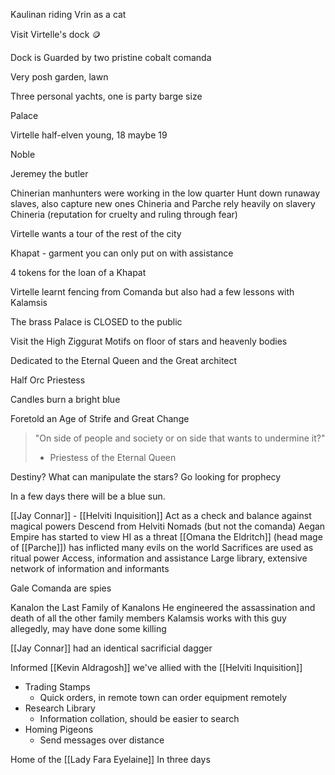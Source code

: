 
Kaulinan riding Vrin as a cat

Visit Virtelle's dock 🪙

Dock is Guarded by two pristine cobalt comanda

Very posh garden, lawn

Three personal yachts, one is party barge size

Palace


Virtelle half-elven
young, 18 maybe 19

Noble

Jeremey the butler

Chinerian manhunters were working in the low quarter
	Hunt down runaway slaves, also capture new ones
Chineria and Parche rely heavily on slavery
Chineria (reputation for cruelty and ruling through fear)

Virtelle wants a tour of the rest of the city

Khapat - garment you can only put on with assistance

4 tokens for the loan of a Khapat

Virtelle learnt fencing from Comanda but also had a few lessons with Kalamsis

The brass Palace is CLOSED to the public


Visit the High Ziggurat
Motifs on floor of stars and heavenly bodies

Dedicated to the Eternal Queen and the Great architect

Half Orc Priestess

Candles burn a bright blue

Foretold an Age of Strife and Great Change
>"On side of people and society or on side that wants to undermine it?"
>- Priestess of the Eternal Queen

Destiny?
What can manipulate the stars?
Go looking for prophecy

In a few days there will be a blue sun.

[[Jay Connar]] - [[Helviti Inquisition]]
	Act as a check and balance against magical powers
	Descend from Helviti Nomads (but not the comanda)
	Aegan Empire has started to view HI as a threat
	[[Omana the Eldritch]] (head mage of [[Parche]]) has inflicted many evils on the world
	Sacrifices are used as ritual power
	Access, information and assistance
	Large library, extensive network of information and informants


Gale Comanda are spies

Kanalon the Last
	Family of Kanalons
	He engineered the assassination and death of all the other family members
	Kalamsis works with this guy allegedly, may have done some killing
	
	

[[Jay Connar]] had an identical sacrificial dagger

Informed [[Kevin Aldragosh]] we've allied with the [[Helviti Inquisition]]

- Trading Stamps
	- Quick orders, in remote town can order equipment remotely
- Research Library
	- Information collation, should be easier to search
- Homing Pigeons
	- Send messages over distance



Home of the [[Lady Fara Eyelaine]]
	In three days


